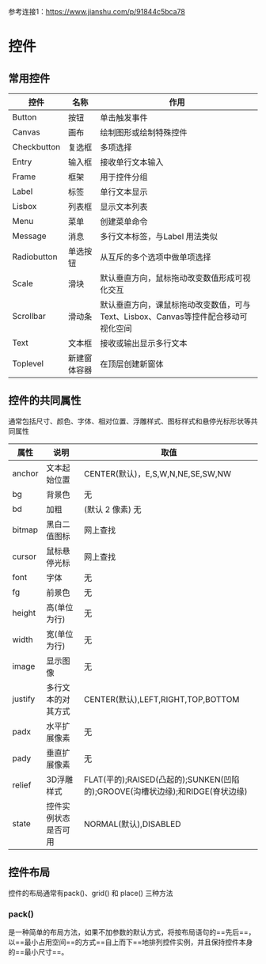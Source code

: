 参考连接1：https://www.jianshu.com/p/91844c5bca78

# 控件
## 常用控件
控件 | 名称 | 作用
---|---|---
Button |按钮|	单击触发事件
Canvas	|画布|	绘制图形或绘制特殊控件
Checkbutton	|复选框|	多项选择
Entry	|输入框|	接收单行文本输入
Frame	|框架|	用于控件分组
Label	|标签|	单行文本显示
Lisbox	|列表框|	显示文本列表
Menu	|菜单|	创建菜单命令
Message	|消息|	多行文本标签，与Label 用法类似
Radiobutton	|单选按钮|	从互斥的多个选项中做单项选择
Scale	|滑块|	默认垂直方向，鼠标拖动改变数值形成可视化交互
Scrollbar	|滑动条|	默认垂直方向，课鼠标拖动改变数值，可与 Text、Lisbox、Canvas等控件配合移动可视化空间
Text	|文本框|	接收或输出显示多行文本
Toplevel	|新建窗体容器|	在顶层创建新窗体

## 控件的共同属性
通常包括尺寸、颜色、字体、相对位置、浮雕样式、图标样式和悬停光标形状等共同属性

属性 | 说明 | 取值
---|---|---
anchor	|文本起始位置|	CENTER(默认)，E,S,W,N,NE,SE,SW,NW
bg	|背景色|	无
bd	|加粗|(默认 2 像素)	无
bitmap	|黑白二值图标|	网上查找
cursor	|鼠标悬停光标|	网上查找
font	|字体|	无
fg	|前景色|	无
height	|高(单位为行)|	无
width	|宽(单位为行)|	无
image	|显示图像|	无
justify	|多行文本的对其方式|	CENTER(默认),LEFT,RIGHT,TOP,BOTTOM
padx	|水平扩展像素|	无
pady	|垂直扩展像素|	无
relief	|3D浮雕样式|	FLAT(平的);RAISED(凸起的);SUNKEN(凹陷的);GROOVE(沟槽状边缘);和RIDGE(脊状边缘) 
state	|控件实例状态是否可用|	NORMAL(默认),DISABLED

## 控件布局
控件的布局通常有pack()、grid() 和 place() 三种方法

### pack()
是一种简单的布局方法，如果不加参数的默认方式，将按布局语句的==先后==，以==最小占用空间==的方式==自上而下==地排列控件实例，并且保持控件本身的==最小尺寸==。

